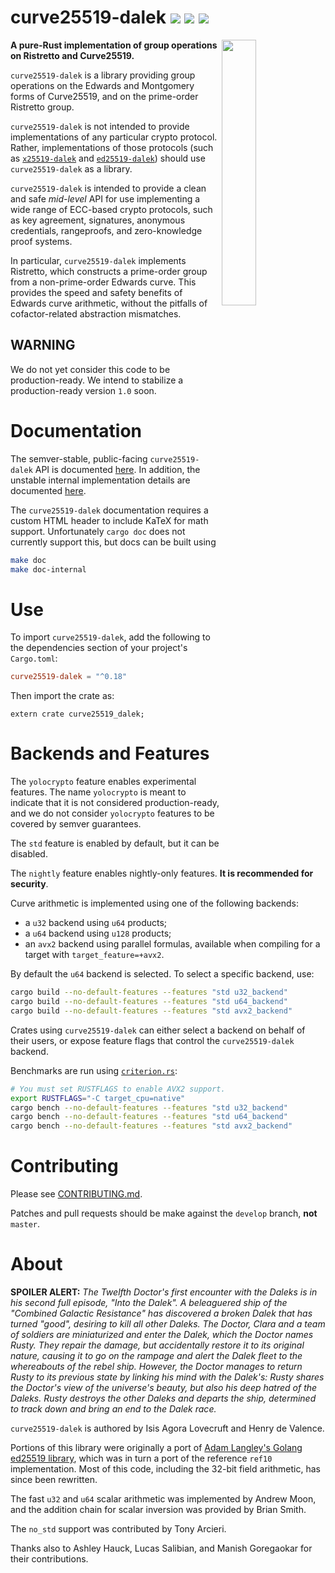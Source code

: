 
# curve25519-dalek [![](https://img.shields.io/crates/v/curve25519-dalek.svg)](https://crates.io/crates/curve25519-dalek) [![](https://img.shields.io/badge/dynamic/json.svg?label=docs&uri=https%3A%2F%2Fcrates.io%2Fapi%2Fv1%2Fcrates%2Fcurve25519-dalek%2Fversions&query=%24.versions%5B0%5D.num&colorB=4F74A6)](https://doc.dalek.rs) [![](https://travis-ci.org/dalek-cryptography/curve25519-dalek.svg?branch=master)](https://travis-ci.org/dalek-cryptography/curve25519-dalek)

<img
 width="33%"
 align="right"
 src="https://doc.dalek.rs/assets/dalek-logo-clear.png"/>

**A pure-Rust implementation of group operations on Ristretto and Curve25519.**

`curve25519-dalek` is a library providing group operations on the Edwards and
Montgomery forms of Curve25519, and on the prime-order Ristretto group.

`curve25519-dalek` is not intended to provide implementations of any particular
crypto protocol.  Rather, implementations of those protocols (such as
[`x25519-dalek`][x25519-dalek] and [`ed25519-dalek`][ed25519-dalek]) should use
`curve25519-dalek` as a library.

`curve25519-dalek` is intended to provide a clean and safe _mid-level_ API for use
implementing a wide range of ECC-based crypto protocols, such as key agreement,
signatures, anonymous credentials, rangeproofs, and zero-knowledge proof
systems.

In particular, `curve25519-dalek` implements Ristretto, which constructs a
prime-order group from a non-prime-order Edwards curve.  This provides the
speed and safety benefits of Edwards curve arithmetic, without the pitfalls of
cofactor-related abstraction mismatches.

## WARNING

We do not yet consider this code to be production-ready.  We intend to
stabilize a production-ready version `1.0` soon.

# Documentation

The semver-stable, public-facing `curve25519-dalek` API is documented
[here][docs-external].  In addition, the unstable internal implementation
details are documented [here][docs-internal].

The `curve25519-dalek` documentation requires a custom HTML header to include
KaTeX for math support. Unfortunately `cargo doc` does not currently support
this, but docs can be built using
```sh
make doc
make doc-internal
```

# Use

To import `curve25519-dalek`, add the following to the dependencies section of
your project's `Cargo.toml`:
```toml
curve25519-dalek = "^0.18"
```
Then import the crate as:
```rust,no_run
extern crate curve25519_dalek;
```

# Backends and Features

The `yolocrypto` feature enables experimental features.  The name `yolocrypto`
is meant to indicate that it is not considered production-ready, and we do not
consider `yolocrypto` features to be covered by semver guarantees.

The `std` feature is enabled by default, but it can be disabled.

The `nightly` feature enables nightly-only features.  **It is recommended for security**.

Curve arithmetic is implemented using one of the following backends:

* a `u32` backend using `u64` products;
* a `u64` backend using `u128` products;
* an `avx2` backend using parallel formulas, available when compiling for a
  target with `target_feature=+avx2`.

By default the `u64` backend is selected.  To select a specific backend, use:
```sh
cargo build --no-default-features --features "std u32_backend"
cargo build --no-default-features --features "std u64_backend"
cargo build --no-default-features --features "std avx2_backend"
```
Crates using `curve25519-dalek` can either select a backend on behalf of their
users, or expose feature flags that control the `curve25519-dalek` backend.

Benchmarks are run using [`criterion.rs`][criterion]:

```sh
# You must set RUSTFLAGS to enable AVX2 support.
export RUSTFLAGS="-C target_cpu=native"
cargo bench --no-default-features --features "std u32_backend"
cargo bench --no-default-features --features "std u64_backend"
cargo bench --no-default-features --features "std avx2_backend"
```

# Contributing

Please see [CONTRIBUTING.md][contributing].

Patches and pull requests should be make against the `develop`
branch, **not** `master`.

# About

**SPOILER ALERT:** *The Twelfth Doctor's first encounter with the Daleks is in
his second full episode, "Into the Dalek". A beleaguered ship of the "Combined
Galactic Resistance" has discovered a broken Dalek that has turned "good",
desiring to kill all other Daleks. The Doctor, Clara and a team of soldiers
are miniaturized and enter the Dalek, which the Doctor names Rusty. They
repair the damage, but accidentally restore it to its original nature, causing
it to go on the rampage and alert the Dalek fleet to the whereabouts of the
rebel ship. However, the Doctor manages to return Rusty to its previous state
by linking his mind with the Dalek's: Rusty shares the Doctor's view of the
universe's beauty, but also his deep hatred of the Daleks. Rusty destroys the
other Daleks and departs the ship, determined to track down and bring an end
to the Dalek race.*

`curve25519-dalek` is authored by Isis Agora Lovecruft and Henry de Valence. 

Portions of this library were originally a port of [Adam Langley's
Golang ed25519 library](https://github.com/agl/ed25519), which was in
turn a port of the reference `ref10` implementation.  Most of this code,
including the 32-bit field arithmetic, has since been rewritten.

The fast `u32` and `u64` scalar arithmetic was implemented by Andrew Moon, and
the addition chain for scalar inversion was provided by Brian Smith.

The `no_std` support was contributed by Tony Arcieri.

Thanks also to Ashley Hauck, Lucas Salibian, and Manish Goregaokar for their
contributions.

[ed25519-dalek]: https://github.com/dalek-cryptography/ed25519-dalek
[x25519-dalek]: https://github.com/dalek-cryptography/x25519-dalek
[contributing]: https://github.com/dalek-cryptography/curve25519-dalek/blob/master/CONTRIBUTING.md
[docs-external]: https://doc.dalek.rs/curve25519_dalek/
[docs-internal]: https://doc-internal.dalek.rs/curve25519_dalek/
[criterion]: https://github.com/japaric/criterion.rs
